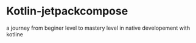 # Kotlin-jetpackcompose
a journey from beginer level to mastery level in native developement with kotline

